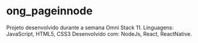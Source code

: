 # ong_pageinnode
Projeto desenvolvido durante a semana Omni Stack 11.
Linguagens: JavaScript, HTML5, CSS3
Desenvolvido com: NodeJs, React, ReactNative.
